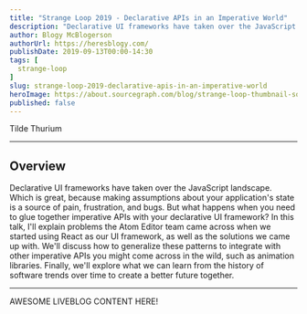 ```yaml
---
title: "Strange Loop 2019 - Declarative APIs in an Imperative World"
description: "Declarative UI frameworks have taken over the JavaScript landscape. Which is great, because making assumptions about your application's state is a source of pain, frustration, and bugs. But what happens when you need to glue together imperative APIs with your declarative UI framework? In this talk, I'll explain problems the Atom Editor team came across when we started using React as our UI framework, as well as the solutions we came up with. We'll discuss how to generalize these patterns to integrate with other imperative APIs you might come across in the wild, such as animation libraries. Finally, we'll explore what we can learn from the history of software trends over time to create a better future together."
author: Blogy McBlogerson
authorUrl: https://heresblogy.com/
publishDate: 2019-09-13T00:00-14:30
tags: [
  strange-loop
]
slug: strange-loop-2019-declarative-apis-in-an-imperative-world
heroImage: https://about.sourcegraph.com/blog/strange-loop-thumbnail-square-v2.jpg
published: false
---
```


<div class="container p-0 liveblog-presenters">
  <div class="row m-0">
      <p class=" mr-12 m-0">
        <span class="liveblog-presenters__name">Tilde Thurium</span>
        <a href="https://twitter.com/annthurium" target="_blank" title="Twitter"><i class="fa fa-twitter pr-2"></i></a>
        <a href="https://github.com/annthurium" target="_blank" title="GitHub"><i class="fa fa-github pr-2"></i></a>
      </p>
  </div>
</div>

---

## Overview

Declarative UI frameworks have taken over the JavaScript landscape. Which is great, because making assumptions about your application's state is a source of pain, frustration, and bugs. But what happens when you need to glue together imperative APIs with your declarative UI framework? In this talk, I'll explain problems the Atom Editor team came across when we started using React as our UI framework, as well as the solutions we came up with. We'll discuss how to generalize these patterns to integrate with other imperative APIs you might come across in the wild, such as animation libraries. Finally, we'll explore what we can learn from the history of software trends over time to create a better future together.

---

AWESOME LIVEBLOG CONTENT HERE!

<!-- Note on images
  Images (e.g. my_image.jpg) should be put in the `website/static/blog/strange-loop-2019` directory, with the path to the image in your post being `/blog/strange-loop-2019/my_image.jpg`. If you'd rather host the images somewhere else for ease of use, that's fine too.

  Please also try to keep your images to a reasonable size by:
    - Using JPEG compression, unless image is mostly solid color 
    - JPEG compression set between 60%-80%
    - Resizing the image to be no wider then 750px
    - If PNG, use a tool like ImageOptim (https://imageoptim.com/mac) to optimize the file size

  I suggest re-sizing and compressing all the images in one batch as a last step.
-->  
